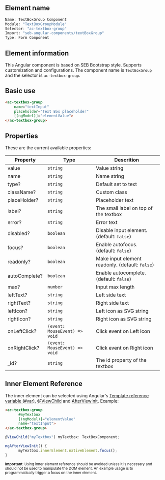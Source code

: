 ## Element name
```javascript
Name: TextBoxGroup Component
Module: "TextBoxGroupModule"
Selector: "ac-textbox-group"
Import: "seb-angular-components/textBoxGroup"
Type: Form Component
```

## Element information 
This Angular component is based on SEB Bootstrap style. Supports customization and configurations. The component name is `TextBoxGroup` and the selector is `ac-textbox-group`.

## Basic use
```html
<ac-textbox-group
    name="textInput"
    placeholder="Text Box placeholder"
    [(ngModel)]="elementValue">
</ac-textbox-group>
```

## Properties
These are the current available properties:

| Property      | Type                          | Descrition                                      |
| ------------- | ----------------------------- | ----------------------------------------------- |
| value         | `string`                      | Value string                                    |
| name          | `string`                      | Name string                                     |
| type?         | `string`                      | Default set to text                             |
| className?    | `string`                      | Custom class                                    |
| placeHolder?  | `string`                      | Placeholder text                                |
| label?        | `string`                      | The small label on top of the textbox           |
| error?        | `string`                      | Error text                                      |
| disabled?     | `boolean`                     | Disable input element. (default: `false`)       |
| focus?        | `boolean`                     | Enable autofocus. (default: `false`)            |
| readonly?     | `boolean`                     | Make input element readonly. (default: `false`) |
| autoComplete? | `boolean`                     | Enable autocomplete. (default: `false`)         |
| max?          | `number`                      | Input max length                                |
| leftText?     | `string`                      | Left side text                                  |
| rightText?    | `string`                      | Right side text                                 |
| leftIcon?     | `string`                      | Left icon as SVG string                         |
| rightIcon?    | `string`                      | Right icon as SVG string                        |
| onLeftClick?  | `(event: MouseEvent) => void` | Click event on Left icon                        |
| onRightClick? | `(event: MouseEvent) => void` | Click event on Right icon                       |
| _id?     | `string`                      | The id property of the textbox                  |

## Inner Element Reference
The inner element can be selected using Angular's [Template reference variable (#var)](https://angular.io/guide/template-syntax#ref-vars), [@ViewChild](https://angular.io/api/core/ViewChild) and [AfterViewInit](https://angular.io/api/core/AfterViewInit). Example:
```html
<ac-textbox-group
      #myTextbox
      [(ngModel)]="elementValue"
      name="textInput">
</ac-textbox-group>
```
```javascript
@ViewChild("myTextbox") myTextbox: TextBoxComponent;

ngAfterViewInit() {
      myTextbox.innerElement.nativeElement.focus();
}
```
<sup>**Important**: Using inner element reference should be avoided unless it is necessary and should not be used to manipulate the DOM element. An example usage is to programmatically trigger a focus on the inner element.</sup>